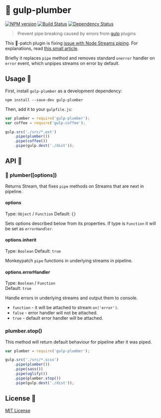 # :monkey: gulp-plumber
[![NPM version][npm-image]][npm-url] [![Build Status][travis-image]][travis-url] [![Dependency Status][depstat-image]][depstat-url]

> Prevent pipe breaking caused by errors from [gulp](https://github.com/wearefractal/gulp) plugins

This :monkey:-patch plugin is fixing [issue with Node Streams piping](https://github.com/gulpjs/gulp/issues/91). For explanations, read [this small article](https://gist.github.com/floatdrop/8269868).

Briefly it replaces `pipe` method and removes standard `onerror` handler on `error` event, which unpipes streams on error by default.

## Usage :monkey:

First, install `gulp-plumber` as a development dependency:

```shell
npm install --save-dev gulp-plumber
```

Then, add it to your `gulpfile.js`:

```javascript
var plumber = require('gulp-plumber');
var coffee = require('gulp-coffee');

gulp.src('./src/*.ext')
	.pipe(plumber())
	.pipe(coffee())
	.pipe(gulp.dest('./dist'));
```

## API :monkey:

### :monkey: plumber([options])

Returns Stream, that fixes `pipe` methods on Streams that are next in pipeline.

#### options
Type: `Object` / `Function`
Default: `{}`

Sets options described below from its properties. If type is `Function` it will be set as `errorHandler`.

#### options.inherit
Type: `Boolean`
Default: `true`

Monkeypatch `pipe` functions in underlying streams in pipeline.

#### options.errorHandler
Type: `Boolean` / `Function` <br/>
Default: `true`

Handle errors in underlying streams and output them to console.
 * `function` - it will be attached to stream `on('error')`.
 * `false` - error handler will not be attached.
 * `true` - default error handler will be attached.

### plumber.stop()

This method will return default behaviour for pipeline after it was piped.

```javascript
var plumber = require('gulp-plumber');

gulp.src('./src/*.scss')
    .pipe(plumber())
    .pipe(sass())
    .pipe(uglify())
    .pipe(plumber.stop())
    .pipe(gulp.dest('./dist'));
```

## License :monkey:

[MIT License](http://en.wikipedia.org/wiki/MIT_License)

[npm-url]: https://npmjs.org/package/gulp-plumber
[npm-image]: http://img.shields.io/npm/v/gulp-plumber.svg?style=flat

[travis-url]: https://travis-ci.org/floatdrop/gulp-plumber
[travis-image]: http://img.shields.io/travis/floatdrop/gulp-plumber.svg?style=flat

[depstat-url]: https://david-dm.org/floatdrop/gulp-plumber
[depstat-image]: http://img.shields.io/david/floatdrop/gulp-plumber.svg?style=flat
